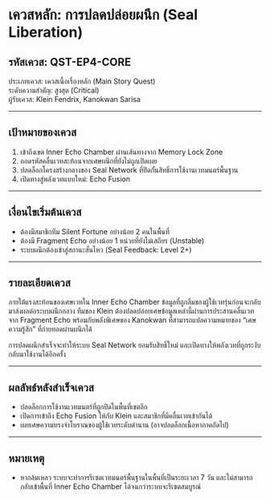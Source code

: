 # เควสหลัก: การปลดปล่อยผนึก (Seal Liberation)

## รหัสเควส: QST-EP4-CORE
ประเภทเควส: เควสเนื้อเรื่องหลัก (Main Story Quest)  
ระดับความสำคัญ: สูงสุด (Critical)  
ผู้รับเควส: Klein Fendrix, Kanokwan Sarisa

---

## เป้าหมายของเควส
1. เข้าถึงเขต Inner Echo Chamber ผ่านเส้นทางจาก Memory Lock Zone
2. ถอดรหัสคลื่นเวทสะท้อนจากเศษผนึกที่ยังไม่ถูกเปิดเผย
3. ปลดล็อกโครงสร้างกลางของ Seal Network ที่ปิดกั้นสิทธิ์การใช้งานเวทมนตร์พื้นฐาน
4. เปิดทางสู่พลังเวทแบบใหม่: Echo Fusion

---

## เงื่อนไขเริ่มต้นเควส
- ต้องมีสมาชิกทีม Silent Fortune อย่างน้อย 2 คนในพื้นที่
- ต้องมี Fragment Echo อย่างน้อย 1 หน่วยที่ยังไม่เสถียร (Unstable)
- ระบบผนึกต้องเข้าสู่สถานะสั่นไหว (Seal Feedback: Level 2+)

---

## รายละเอียดเควส
ภายใต้แรงสะท้อนของเศษเวทใน Inner Echo Chamber ข้อมูลที่ถูกลืมของผู้ใช้เวทรุ่นก่อนจะกลับมาส่งผลต่อระบบผนึกกลาง ทีมของ Klein ต้องปลดปล่อยเศษข้อมูลเหล่านี้ผ่านการประสานคลื่นเวทจาก Fragment Echo พร้อมกับพลังพิเศษของ Kanokwan ที่สามารถแปลความหมายของ “เศษความรู้สึก” ที่ถ่ายทอดผ่านผนึกได้

การปลดผนึกสำเร็จจะทำให้ระบบ Seal Network ยอมรับสิทธิ์ใหม่ และเปิดทางให้พลังเวทที่ถูกระงับกลับมาใช้งานได้อีกครั้ง

---

## ผลลัพธ์หลังสำเร็จเควส
- ปลดล็อกการใช้งานเวทมนตร์ที่ถูกปิดในพื้นที่เขตลึก
- เปิดการเข้าถึง Echo Fusion ให้กับ Klein และสมาชิกที่มีคลื่นเวทเข้ากันได้
- เผยเศษความทรงจำโบราณของผู้ใช้เวทระดับตำนาน (อาจปลดล็อกเนื้อหาภาคถัดไป)

---

## หมายเหตุ
- หากล้มเหลว ระบบจะทำการรีเซตเวทมนตร์พื้นฐานในพื้นที่เป็นระยะเวลา 7 วัน และไม่สามารถกลับเข้าพื้นที่ Inner Echo Chamber ได้จนกว่าระบบจะรีเซตสมบูรณ์
